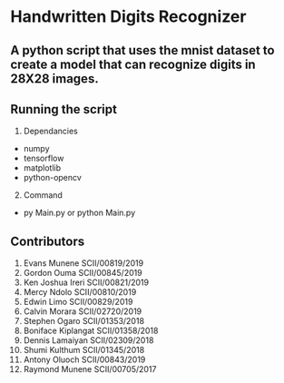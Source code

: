 # Handwritten Digits Recognizer

## A python script that uses the **mnist** dataset to create a model that can recognize digits in 28X28 images.

## Running the script
1. Dependancies
- numpy
- tensorflow
- matplotlib
- python-opencv

2. Command
- py Main.py or python Main.py

## Contributors
1. Evans Munene          SCII/00819/2019
2. Gordon Ouma           SCII/00845/2019
3. Ken Joshua Ireri      SCII/00821/2019
4. Mercy Ndolo           SCII/00810/2019
5. Edwin Limo            SCII/00829/2019
6. Calvin Morara         SCII/02720/2019
7. Stephen Ogaro         SCII/01353/2018
8. Boniface Kiplangat    SCII/01358/2018
9. Dennis Lamaiyan       SCII/02309/2018
10. Shumi Kulthum        SCII/01345/2018
11. Antony Oluoch        SCII/00843/2019
12. Raymond Munene       SCII/00705/2017
 



